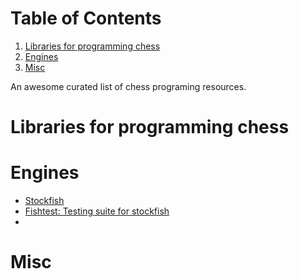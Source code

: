 
# Table of Contents

1.  [Libraries for programming chess](#org0f5db44)
2.  [Engines](#org3347770)
3.  [Misc](#org00f7818)

An awesome curated list of chess programing resources.


<a id="org0f5db44"></a>

# Libraries for programming chess


<a id="org3347770"></a>

# Engines

-   [Stockfish](https://github.com/official-stockfish/Stockfish)
-   [Fishtest: Testing suite for stockfish](https://github.com/glinscott/fishtest)
-   


<a id="org00f7818"></a>

# Misc

